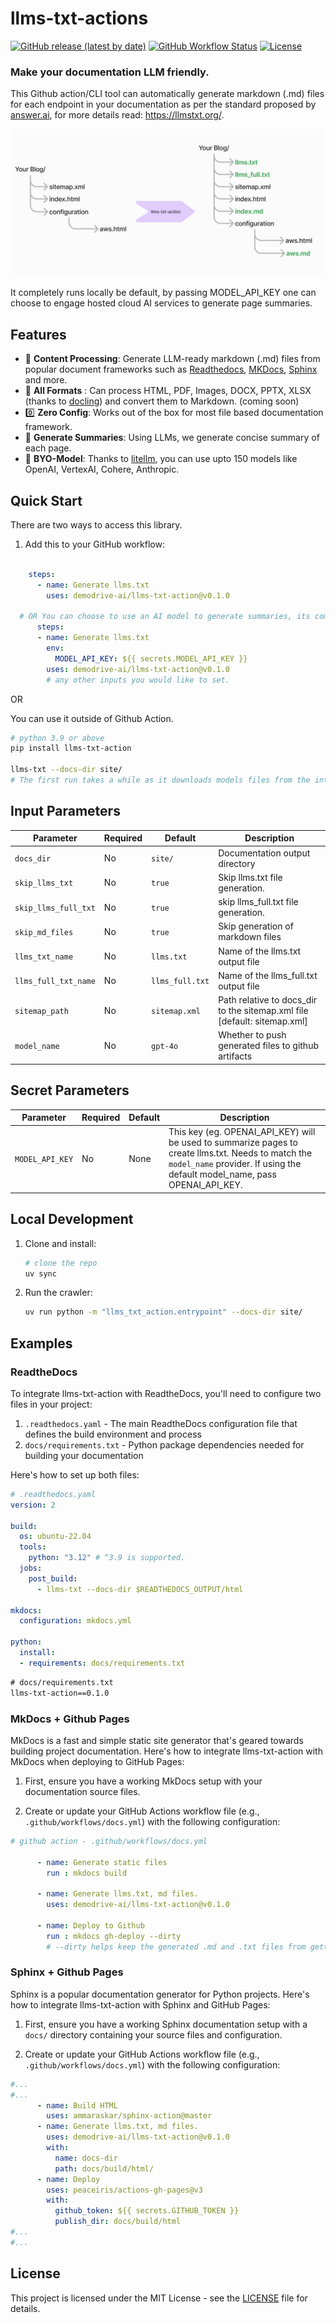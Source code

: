 # llms-txt-actions

[![GitHub release (latest by date)](https://img.shields.io/github/v/release/your-org/docs-actions)](https://github.com/your-org/docs-actions/releases)
[![GitHub Workflow Status](https://img.shields.io/github/actions/workflow/status/demodrive-ai/llms-txt-action/ci.yml?branch=main)](https://github.com/demodrive-ai/llms-txt-actions/actions)
[![License](https://img.shields.io/github/license/demodrive-ai/llms-txt-actions)](LICENSE)


### Make your documentation LLM friendly.

This Github action/CLI tool can automatically generate markdown (.md) files for each endpoint in your documentation as per the standard proposed by [answer.ai](https://www.answer.ai/), for more details read: https://llmstxt.org/.

![File Structure](docs/file_structure.png)

It completely runs locally be default, by passing MODEL_API_KEY one can choose to engage hosted cloud AI services to generate page summaries.

## Features

- 📄 **Content Processing**: Generate LLM-ready markdown (.md) files from popular document frameworks such as [Readthedocs](https://readthedocs.io/), [MKDocs](https://www.mkdocs.org/), [Sphinx](https://www.sphinx-doc.org/en/master/index.html#) and more.
- 🌈 **All Formats** : Can process HTML, PDF, Images, DOCX, PPTX, XLSX (thanks to [docling](https://github.com/DS4SD/docling)) and convert them to Markdown. (coming soon)
- 0️⃣ **Zero Config**: Works out of the box for most file based documentation framework.
- 💾 **Generate Summaries**: Using LLMs, we generate concise summary of each page.
- 📕 **BYO-Model**: Thanks to [litellm](https://github.com/BerriAI/litellm), you can use upto 150 models like OpenAI, VertexAI, Cohere, Anthropic.


## Quick Start

There are two ways to access this library.

1. Add this to your GitHub workflow:

```yaml

    steps:
      - name: Generate llms.txt
        uses: demodrive-ai/llms-txt-action@v0.1.0

  # OR You can choose to use an AI model to generate summaries, its completely optional.
      steps:
      - name: Generate llms.txt
        env:
          MODEL_API_KEY: ${{ secrets.MODEL_API_KEY }}
        uses: demodrive-ai/llms-txt-action@v0.1.0
        # any other inputs you would like to set.
```
OR

You can use it outside of Github Action.

```bash
# python 3.9 or above
pip install llms-txt-action

llms-txt --docs-dir site/
# The first run takes a while as it downloads models files from the intrnet.
```

## Input Parameters
| Parameter           | Required | Default    | Description                                  |
|---------------------|----------|------------|----------------------------------------------|
| `docs_dir`          | No       | `site/`    | Documentation output directory               |
| `skip_llms_txt`     | No       | `true`     | Skip llms.txt file generation.                   |
| `skip_llms_full_txt` | No  | `true`     | skip llms_full.txt file generation.              |
| `skip_md_files`     | No       | `true`     | Skip generation of markdown files                |
| `llms_txt_name`     | No       | `llms.txt` | Name of the llms.txt output file             |
| `llms_full_txt_name`| No       | `llms_full.txt` | Name of the llms_full.txt output file   |
| `sitemap_path`      | No       | `sitemap.xml` | Path relative to docs_dir to the sitemap.xml file [default: sitemap.xml] |
| `model_name`        | No       | `gpt-4o`    | Whether to push generated files to github artifacts |




## Secret Parameters
| Parameter           | Required | Default    | Description                                 |
|---------------------|----------|------------|----------------------------------------------|
| `MODEL_API_KEY`          | No       | None    | This key (eg. OPENAI_API_KEY) will be used to summarize pages to create llms.txt. Needs to match the `model_name` provider. If using the default model_name, pass OPENAI_API_KEY.                |




## Local Development

1. Clone and install:

   ```bash
   # clone the repo
   uv sync
   ```

1. Run the crawler:

   ```bash
   uv run python -m "llms_txt_action.entrypoint" --docs-dir site/
   ```

## Examples

### ReadtheDocs

To integrate llms-txt-action with ReadtheDocs, you'll need to configure two files in your project:

1. `.readthedocs.yaml` - The main ReadtheDocs configuration file that defines the build environment and process
2. `docs/requirements.txt` - Python package dependencies needed for building your documentation

Here's how to set up both files:

```yaml
# .readthedocs.yaml
version: 2

build:
  os: ubuntu-22.04
  tools:
    python: "3.12" # ^3.9 is supported.
  jobs:
    post_build:
      - llms-txt --docs-dir $READTHEDOCS_OUTPUT/html

mkdocs:
  configuration: mkdocs.yml

python:
  install:
  - requirements: docs/requirements.txt

```

```txt
# docs/requirements.txt
llms-txt-action==0.1.0
```

### MkDocs + Github Pages

MkDocs is a fast and simple static site generator that's geared towards building project documentation. Here's how to integrate llms-txt-action with MkDocs when deploying to GitHub Pages:

1. First, ensure you have a working MkDocs setup with your documentation source files.

2. Create or update your GitHub Actions workflow file (e.g., `.github/workflows/docs.yml`) with the following configuration:


```yaml
# github action - .github/workflows/docs.yml

      - name: Generate static files
        run : mkdocs build

      - name: Generate llms.txt, md files.
        uses: demodrive-ai/llms-txt-action@v0.1.0

      - name: Deploy to Github
        run : mkdocs gh-deploy --dirty
        # --dirty helps keep the generated .md and .txt files from getting deleted.
```

### Sphinx + Github Pages
Sphinx is a popular documentation generator for Python projects. Here's how to integrate llms-txt-action with Sphinx and GitHub Pages:

1. First, ensure you have a working Sphinx documentation setup with a `docs/` directory containing your source files and configuration.

2. Create or update your GitHub Actions workflow file (e.g., `.github/workflows/docs.yml`) with the following configuration:

```yaml
#...
#...
      - name: Build HTML
        uses: ammaraskar/sphinx-action@master
      - name: Generate llms.txt, md files.
        uses: demodrive-ai/llms-txt-action@v0.1.0
        with:
          name: docs-dir
          path: docs/build/html/
      - name: Deploy
        uses: peaceiris/actions-gh-pages@v3
        with:
          github_token: ${{ secrets.GITHUB_TOKEN }}
          publish_dir: docs/build/html
#...
#...
```

## License

This project is licensed under the MIT License - see the [LICENSE](LICENSE) file for details.
